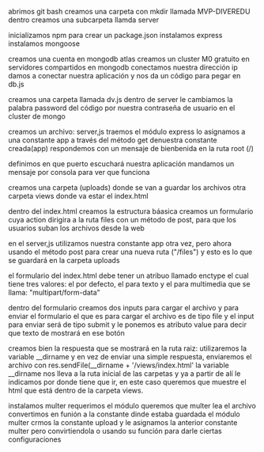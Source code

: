 abrimos git bash
creamos una carpeta con mkdir llamada MVP-DIVEREDU
dentro creamos una subcarpeta llamda server

inicializamos npm para crear un package.json
instalamos express
instalamos mongoose

creamos una cuenta en mongodb atlas
creamos un cluster M0 gratuito en servidores compartidos
en mongodb conectamos nuestra dirección ip
damos a conectar nuestra aplicación y nos da un código para pegar en db.js

creamos una carpeta llamada dv.js dentro de server
le cambiamos la palabra password del código por nuestra contraseña de usuario en el cluster de mongo

creamos un archivo: server,js
traemos el módulo express
lo asignamos a una constante app
a través del método get denuestra constante creada(app) respondemos con un mensaje de bienbenida en la ruta root (/)

definimos en que puerto escuchará nuestra aplicación
mandamos un mensaje por consola para ver que funciona

creamos una carpeta (uploads) donde se van a guardar los archivos
otra carpeta views donde va estar el index.html

dentro del index.html creamos la estructura báasica
creamos un formulario cuya action dirigira a la ruta files con un método de post, para que los usuarios suban los archivos desde la web

en el server,js utilizamos nuestra constante app otra vez, pero ahora usando el método post para crear una nueva ruta ("/files")
y esto es lo que se guardará en la carpeta uploads

el formulario del index.html debe tener un atribuo llamado enctype el cual tiene tres valores: el por defecto, el para texto y el para multimedia que se llama: "multipart/form-data" 

dentro del formulario creamos dos inputs para cargar el archivo y para enviar el formulario
el que es para cargar el archivo es de tipo file y el input para enviar será de tipo submit y le ponemos es atributo value para decir que texto de mostrará en ese botón

creamos bien la respuesta que se mostrará en la ruta raiz:
utilizaremos la variable __dirname y en vez de enviar una simple respuesta, enviaremos el archivo con res.sendFile(__dirname + '/views/index.html'
la variable __dirname nos lleva a la ruta inicial de las carpetas y ya a partir de alí le indicamos por donde tiene que ir, en este caso queremos que muestre el html que está dentro de la carpeta views.

instalamos multer
requerimos el módulo
queremos que multer lea el archivo
convertimos en funión a la constante dinde estaba guardada el módulo multer
crmos la constante upload y le asignamos la anterior constante multer pero convirtiendola o usando su función para darle ciertas configuraciones 